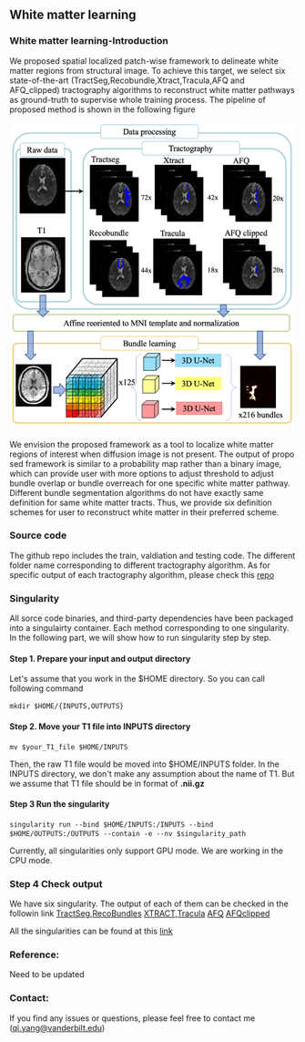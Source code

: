 ## White matter learning

### White matter learning-Introduction

We proposed spatial localized patch-wise framework to delineate white matter regions from structural image. To achieve this target, we select six state-of-the-art (TractSeg,Recobundle,Xtract,Tracula,AFQ and AFQ_clipped) tractography algorithms to reconstruct white matter pathways as ground-truth to supervise whole training process. The pipeline of proposed method is shown in the following figure

![method](method.png)

We envision the proposed framework as a tool to localize white matter regions of interest when diffusion image is not present. The output of propo sed framework is similar to a probability map rather than a binary image, which can provide user with more options to adjust threshold to adjust bundle overlap or bundle overreach for one specific white matter pathway. Different bundle segmentation algorithms do not have exactly same definition for same white matter tracts. Thus, we provide six definition schemes for user to reconstruct white matter in their preferred scheme.


### Source code
The github repo includes the train, valdiation and testing code. The different folder name corresponding to different tractography algorithm. As for specific output of each tractography algorithm, please check this [repo](https://github.com/MASILab/Pandora-WhiteMatterAtlas)

### Singularity

All sorce code binaries, and third-party dependencies have been packaged into a singulairty container. Each method corresponding to one singularity. In the following part, we will show how to run singularity step by step.

#### Step 1. Prepare your input and output directory
Let's assume that you work in the $HOME directory. So you can call following command
```
mkdir $HOME/{INPUTS,OUTPUTS}
```
#### Step 2. Move your T1 file into INPUTS directory

```
mv $your_T1_file $HOME/INPUTS
```
Then, the raw T1 file would be moved into $HOME/INPUTS folder. In the INPUTS directory, we don't make any assumption about the name of T1. But we assume that T1 file should be in format of **.nii.gz**

#### Step 3 Run the singularity

```
singularity run --bind $HOME/INPUTS:/INPUTS --bind $HOME/OUTPUTS:/OUTPUTS --contain -e --nv $singularity_path
```

Currently, all singularities only support GPU mode. We are working in the CPU mode.

### Step 4 Check output

We have six singularity. The output of each of them can be checked in the followin link [TractSeg](./output/tractSeg.md),[RecoBundles](./output/recobundle.md) [XTRACT](./output/xtract.md),[Tracula](./output/tracula.md) [AFQ](./output/AFQ.md) [AFQclipped](./output/AFQclipped.md)

All the singularities can be found at this [link](https://vanderbilt365-my.sharepoint.com/:f:/g/personal/qi_yang_vanderbilt_edu/EpMsl1c0o69NiNBs4JzEPVABTezoFWPZTHOhwxGByVcVYw) 

### Reference:
 Need to be updated

### Contact:
If you find any issues or questions, please feel free to contact me (qi.yang@vanderbilt.edu)
